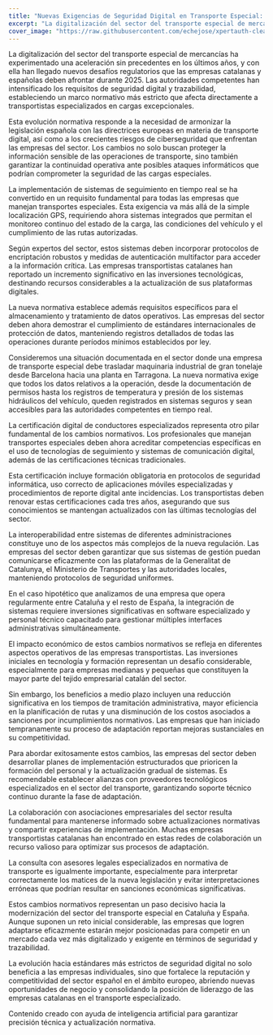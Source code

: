 ```yaml
---
title: "Nuevas Exigencias de Seguridad Digital en Transporte Especial: Adaptación Obligatoria para 2025"
excerpt: "La digitalización del sector del transporte especial de mercancías ha experimentado una aceleración sin precedentes en los últimos años, y con ella han llegado nuevos desafíos regulatorios que las emp..."
cover_image: "https://raw.githubusercontent.com/echejose/xpertauth-clean/main/images/blog/20251028094123931.jpg"
---
```


La digitalización del sector del transporte especial de mercancías ha experimentado una aceleración sin precedentes en los últimos años, y con ella han llegado nuevos desafíos regulatorios que las empresas catalanas y españolas deben afrontar durante 2025. Las autoridades competentes han intensificado los requisitos de seguridad digital y trazabilidad, estableciendo un marco normativo más estricto que afecta directamente a transportistas especializados en cargas excepcionales.

Esta evolución normativa responde a la necesidad de armonizar la legislación española con las directrices europeas en materia de transporte digital, así como a los crecientes riesgos de ciberseguridad que enfrentan las empresas del sector. Los cambios no solo buscan proteger la información sensible de las operaciones de transporte, sino también garantizar la continuidad operativa ante posibles ataques informáticos que podrían comprometer la seguridad de las cargas especiales.

La implementación de sistemas de seguimiento en tiempo real se ha convertido en un requisito fundamental para todas las empresas que manejan transportes especiales. Esta exigencia va más allá de la simple localización GPS, requiriendo ahora sistemas integrados que permitan el monitoreo continuo del estado de la carga, las condiciones del vehículo y el cumplimiento de las rutas autorizadas.

Según expertos del sector, estos sistemas deben incorporar protocolos de encriptación robustos y medidas de autenticación multifactor para acceder a la información crítica. Las empresas transportistas catalanes han reportado un incremento significativo en las inversiones tecnológicas, destinando recursos considerables a la actualización de sus plataformas digitales.

La nueva normativa establece además requisitos específicos para el almacenamiento y tratamiento de datos operativos. Las empresas del sector deben ahora demostrar el cumplimiento de estándares internacionales de protección de datos, manteniendo registros detallados de todas las operaciones durante períodos mínimos establecidos por ley.

Consideremos una situación documentada en el sector donde una empresa de transporte especial debe trasladar maquinaria industrial de gran tonelaje desde Barcelona hacia una planta en Tarragona. La nueva normativa exige que todos los datos relativos a la operación, desde la documentación de permisos hasta los registros de temperatura y presión de los sistemas hidráulicos del vehículo, queden registrados en sistemas seguros y sean accesibles para las autoridades competentes en tiempo real.

La certificación digital de conductores especializados representa otro pilar fundamental de los cambios normativos. Los profesionales que manejan transportes especiales deben ahora acreditar competencias específicas en el uso de tecnologías de seguimiento y sistemas de comunicación digital, además de las certificaciones técnicas tradicionales.

Esta certificación incluye formación obligatoria en protocolos de seguridad informática, uso correcto de aplicaciones móviles especializadas y procedimientos de reporte digital ante incidencias. Los transportistas deben renovar estas certificaciones cada tres años, asegurando que sus conocimientos se mantengan actualizados con las últimas tecnologías del sector.

La interoperabilidad entre sistemas de diferentes administraciones constituye uno de los aspectos más complejos de la nueva regulación. Las empresas del sector deben garantizar que sus sistemas de gestión puedan comunicarse eficazmente con las plataformas de la Generalitat de Catalunya, el Ministerio de Transportes y las autoridades locales, manteniendo protocolos de seguridad uniformes.

En el caso hipotético que analizamos de una empresa que opera regularmente entre Cataluña y el resto de España, la integración de sistemas requiere inversiones significativas en software especializado y personal técnico capacitado para gestionar múltiples interfaces administrativas simultáneamente.

El impacto económico de estos cambios normativos se refleja en diferentes aspectos operativos de las empresas transportistas. Las inversiones iniciales en tecnología y formación representan un desafío considerable, especialmente para empresas medianas y pequeñas que constituyen la mayor parte del tejido empresarial catalán del sector.

Sin embargo, los beneficios a medio plazo incluyen una reducción significativa en los tiempos de tramitación administrativa, mayor eficiencia en la planificación de rutas y una disminución de los costos asociados a sanciones por incumplimientos normativos. Las empresas que han iniciado tempranamente su proceso de adaptación reportan mejoras sustanciales en su competitividad.

Para abordar exitosamente estos cambios, las empresas del sector deben desarrollar planes de implementación estructurados que prioricen la formación del personal y la actualización gradual de sistemas. Es recomendable establecer alianzas con proveedores tecnológicos especializados en el sector del transporte, garantizando soporte técnico continuo durante la fase de adaptación.

La colaboración con asociaciones empresariales del sector resulta fundamental para mantenerse informado sobre actualizaciones normativas y compartir experiencias de implementación. Muchas empresas transportistas catalanas han encontrado en estas redes de colaboración un recurso valioso para optimizar sus procesos de adaptación.

La consulta con asesores legales especializados en normativa de transporte es igualmente importante, especialmente para interpretar correctamente los matices de la nueva legislación y evitar interpretaciones erróneas que podrían resultar en sanciones económicas significativas.

Estos cambios normativos representan un paso decisivo hacia la modernización del sector del transporte especial en Cataluña y España. Aunque suponen un reto inicial considerable, las empresas que logren adaptarse eficazmente estarán mejor posicionadas para competir en un mercado cada vez más digitalizado y exigente en términos de seguridad y trazabilidad.

La evolución hacia estándares más estrictos de seguridad digital no solo beneficia a las empresas individuales, sino que fortalece la reputación y competitividad del sector español en el ámbito europeo, abriendo nuevas oportunidades de negocio y consolidando la posición de liderazgo de las empresas catalanas en el transporte especializado.

Contenido creado con ayuda de inteligencia artificial para garantizar precisión técnica y actualización normativa.
